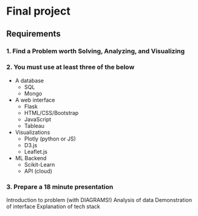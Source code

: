 # Final project  

## Requirements   
### 1. Find a Problem worth Solving, Analyzing, and Visualizing   
### 2. You must use at least three of the below   
 * A database    
     * SQL   
     * Mongo   
 * A web interface   
     * Flask
     * HTML/CSS/Bootstrap   
     * JavaScript   
     * Tableau
 * Visualizations  
     * Plotly (python or JS)  
     * D3.js   
     * Leaflet.js  
 * ML Backend  
     * Scikit-Learn
     * API (cloud)   
### 3. Prepare a 18 minute presentation
Introduction to problem (with DIAGRAMS!)
Analysis of data
Demonstration of interface
Explanation of tech stack
